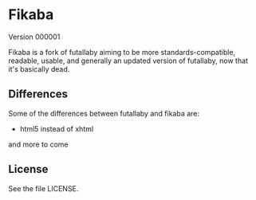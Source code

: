 # Fikaba 
Version 000001

Fikaba is a fork of futallaby aiming to be more standards-compatible, readable, usable, and generally an updated version of futallaby, now that it's basically dead.

## Differences

Some of the differences between futallaby and fikaba are:

* html5 instead of xhtml

and more to come

## License
See the file LICENSE.
